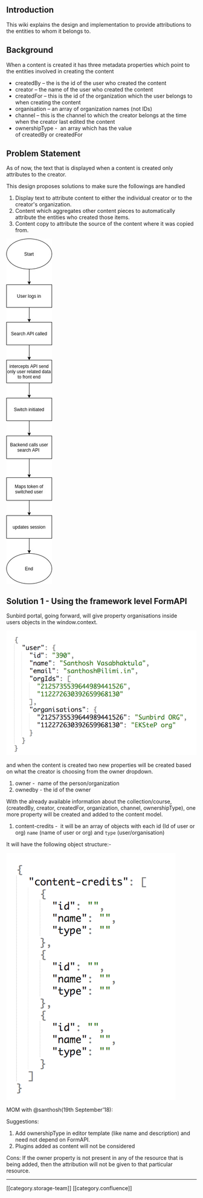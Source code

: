 
## Introduction
This wiki explains the design and implementation to provide attributions to the entities to whom it belongs to.


## Background
When a content is created it has three metadata properties which point to the entities involved in creating the content


* createdBy – the is the id of the user who created the content
* creator – the name of the user who created the content
* createdFor – this is the id of the organization which the user belongs to when creating the content
* organisation – an array of organization names (not IDs)
* channel – this is the channel to which the creator belongs at the time when the creator last edited the content
* ownershipType -  an array which has the value of createdBy or createdFor


## Problem Statement 
As of now, the text that is displayed when a content is created only attributes to the creator.

This design proposes solutions to make sure the followings are handled


1. Display text to attribute content to either the individual creator or to the creator's organization.
1. Content which aggregates other content pieces to automatically attribute the entities who created those items.
1. Content copy to attribute the source of the content where it was copied from.

![](images/storage/Untitled%20Diagram%20(1).jpg)


## Solution 1 - Using the framework level FormAPI
Sunbird portal, going forward, will give property organisations inside users objects in the window.context.

![](images/storage/Screen%20Shot%202018-10-03%20at%2011.11.12%20AM.png)

and when the content is created two new properties will be created based on what the creator is choosing from the owner dropdown.


1. owner -  name of the person/organization
1. ownedby - the id of the owner



With the already available information about the collection/course, (createdBy, creator, createdFor, organization, channel, ownershipType), one more property will be created and added to the content model.


1. content-credits -  it will be an array of objects with each id (Id of user or org) `name` (name of user or org) and `type` (user/organisation)

It will have the following object structure:-

![](images/storage/Screen%20Shot%202018-10-03%20at%2011.24.00%20AM.png)

MOM with @santhosh(19th September’18):

Suggestions:


1. Add ownershipType in editor template (like name and description) and need not depend on FormAPI.
1. Plugins added as content will not be considered 

Cons: If the owner property is not present in any of the resource that is being added, then the attribution will not be given to that particular resource. 











*****

[[category.storage-team]] 
[[category.confluence]] 
